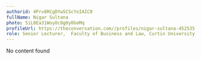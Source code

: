 ```yaml
---
authorid: 4Prv8RCgDYwSCScYoIAIC0
fullName: Nigar Sultana
photo: 5iL0Ea31WoyOc8g0y0GeMq
profileUrl: https://theconversation.com//profiles/nigar-sultana-452535
role: Senior Lecturer,  Faculty of Business and Law, Curtin University
---
```

No content found
